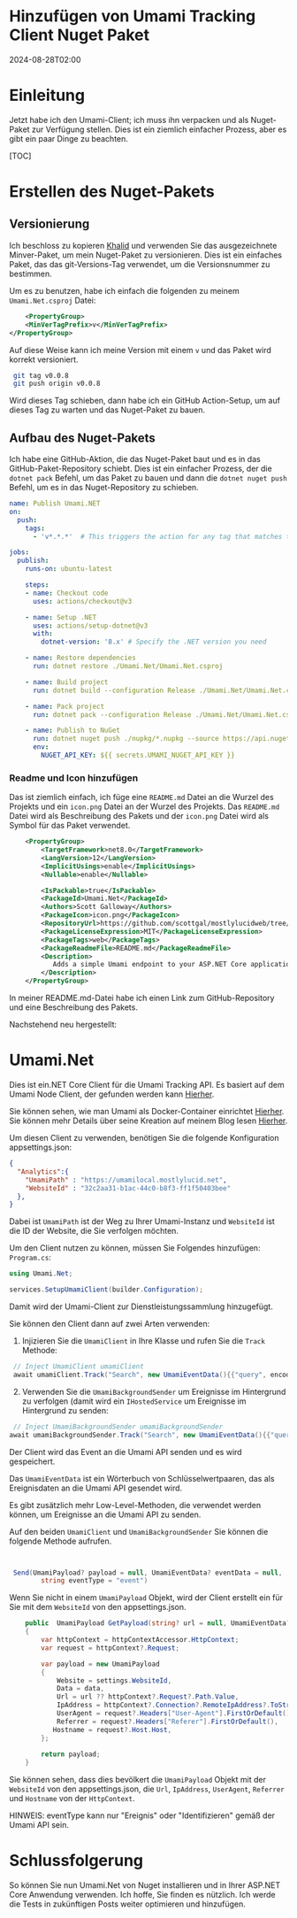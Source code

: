 # Hinzufügen von Umami Tracking Client Nuget Paket

<!--category-- ASP.NET, Umami, Nuget -->
<datetime class="hidden">2024-08-28T02:00</datetime>

# Einleitung

Jetzt habe ich den Umami-Client; ich muss ihn verpacken und als Nuget-Paket zur Verfügung stellen. Dies ist ein ziemlich einfacher Prozess, aber es gibt ein paar Dinge zu beachten.

[TOC]

# Erstellen des Nuget-Pakets

## Versionierung

Ich beschloss zu kopieren [Khalid](https://khalidabuhakmeh.com/) und verwenden Sie das ausgezeichnete Minver-Paket, um mein Nuget-Paket zu versionieren. Dies ist ein einfaches Paket, das das git-Versions-Tag verwendet, um die Versionsnummer zu bestimmen.

Um es zu benutzen, habe ich einfach die folgenden zu meinem `Umami.Net.csproj` Datei:

```xml
    <PropertyGroup>
    <MinVerTagPrefix>v</MinVerTagPrefix>
</PropertyGroup>
```

Auf diese Weise kann ich meine Version mit einem `v` und das Paket wird korrekt versioniert.

```bash
 git tag v0.0.8       
 git push origin v0.0.8

```

Wird dieses Tag schieben, dann habe ich ein GitHub Action-Setup, um auf dieses Tag zu warten und das Nuget-Paket zu bauen.

## Aufbau des Nuget-Pakets

Ich habe eine GitHub-Aktion, die das Nuget-Paket baut und es in das GitHub-Paket-Repository schiebt. Dies ist ein einfacher Prozess, der die `dotnet pack` Befehl, um das Paket zu bauen und dann die `dotnet nuget push` Befehl, um es in das Nuget-Repository zu schieben.

```yaml
name: Publish Umami.NET
on:
  push:
    tags:
      - 'v*.*.*'  # This triggers the action for any tag that matches the pattern v1.0.0, v2.1.3, etc.

jobs:
  publish:
    runs-on: ubuntu-latest

    steps:
    - name: Checkout code
      uses: actions/checkout@v3

    - name: Setup .NET
      uses: actions/setup-dotnet@v3
      with:
        dotnet-version: '8.x' # Specify the .NET version you need

    - name: Restore dependencies
      run: dotnet restore ./Umami.Net/Umami.Net.csproj

    - name: Build project
      run: dotnet build --configuration Release ./Umami.Net/Umami.Net.csproj --no-restore

    - name: Pack project
      run: dotnet pack --configuration Release ./Umami.Net/Umami.Net.csproj --no-build --output ./nupkg

    - name: Publish to NuGet
      run: dotnet nuget push ./nupkg/*.nupkg --source https://api.nuget.org/v3/index.json --api-key ${{ secrets.UMAMI_NUGET_API_KEY }}
      env:
        NUGET_API_KEY: ${{ secrets.UMAMI_NUGET_API_KEY }}
```

### Readme und Icon hinzufügen

Das ist ziemlich einfach, ich füge eine `README.md` Datei an die Wurzel des Projekts und ein `icon.png` Datei an der Wurzel des Projekts. Das `README.md` Datei wird als Beschreibung des Pakets und der `icon.png` Datei wird als Symbol für das Paket verwendet.

```xml
    <PropertyGroup>
        <TargetFramework>net8.0</TargetFramework>
        <LangVersion>12</LangVersion>
        <ImplicitUsings>enable</ImplicitUsings>
        <Nullable>enable</Nullable>

        <IsPackable>true</IsPackable>
        <PackageId>Umami.Net</PackageId>
        <Authors>Scott Galloway</Authors>
        <PackageIcon>icon.png</PackageIcon>
        <RepositoryUrl>https://github.com/scottgal/mostlylucidweb/tree/main/Umami.Net</RepositoryUrl>
        <PackageLicenseExpression>MIT</PackageLicenseExpression>
        <PackageTags>web</PackageTags>
        <PackageReadmeFile>README.md</PackageReadmeFile>
        <Description>
           Adds a simple Umami endpoint to your ASP.NET Core application.
        </Description>
    </PropertyGroup>
```

In meiner README.md-Datei habe ich einen Link zum GitHub-Repository und eine Beschreibung des Pakets.

Nachstehend neu hergestellt:

# Umami.Net

Dies ist ein.NET Core Client für die Umami Tracking API.
Es basiert auf dem Umami Node Client, der gefunden werden kann [Hierher](https://github.com/umami-software/node).

Sie können sehen, wie man Umami als Docker-Container einrichtet [Hierher](https://www.mostlylucid.net/blog/usingumamiforlocalanalytics).
Sie können mehr Details über seine Kreation auf meinem Blog lesen [Hierher](https://www.mostlylucid.net/blog/addingumamitrackingclientfollowup).

Um diesen Client zu verwenden, benötigen Sie die folgende Konfiguration appsettings.json:

```json
{
  "Analytics":{
    "UmamiPath" : "https://umamilocal.mostlylucid.net",
    "WebsiteId" : "32c2aa31-b1ac-44c0-b8f3-ff1f50403bee"
  },
}
```

Dabei ist `UmamiPath` ist der Weg zu Ihrer Umami-Instanz und `WebsiteId` ist die ID der Website, die Sie verfolgen möchten.

Um den Client nutzen zu können, müssen Sie Folgendes hinzufügen: `Program.cs`:

```csharp
using Umami.Net;

services.SetupUmamiClient(builder.Configuration);
```

Damit wird der Umami-Client zur Dienstleistungssammlung hinzugefügt.

Sie können den Client dann auf zwei Arten verwenden:

1. Injizieren Sie die `UmamiClient` in Ihre Klasse und rufen Sie die `Track` Methode:

```csharp
 // Inject UmamiClient umamiClient
 await umamiClient.Track("Search", new UmamiEventData(){{"query", encodedQuery}});
```

2. Verwenden Sie die `UmamiBackgroundSender` um Ereignisse im Hintergrund zu verfolgen (damit wird ein `IHostedService` um Ereignisse im Hintergrund zu senden:

```csharp
 // Inject UmamiBackgroundSender umamiBackgroundSender
await umamiBackgroundSender.Track("Search", new UmamiEventData(){{"query", encodedQuery}});
```

Der Client wird das Event an die Umami API senden und es wird gespeichert.

Das `UmamiEventData` ist ein Wörterbuch von Schlüsselwertpaaren, das als Ereignisdaten an die Umami API gesendet wird.

Es gibt zusätzlich mehr Low-Level-Methoden, die verwendet werden können, um Ereignisse an die Umami API zu senden.

Auf den beiden `UmamiClient` und `UmamiBackgroundSender` Sie können die folgende Methode aufrufen.

```csharp


 Send(UmamiPayload? payload = null, UmamiEventData? eventData = null,
        string eventType = "event")
```

Wenn Sie nicht in einem `UmamiPayload` Objekt, wird der Client erstellt ein für Sie mit dem `WebsiteId` von den appsettings.json.

```csharp
    public  UmamiPayload GetPayload(string? url = null, UmamiEventData? data = null)
    {
        var httpContext = httpContextAccessor.HttpContext;
        var request = httpContext?.Request;

        var payload = new UmamiPayload
        {
            Website = settings.WebsiteId,
            Data = data,
            Url = url ?? httpContext?.Request?.Path.Value,
            IpAddress = httpContext?.Connection?.RemoteIpAddress?.ToString(),
            UserAgent = request?.Headers["User-Agent"].FirstOrDefault(),
            Referrer = request?.Headers["Referer"].FirstOrDefault(),
           Hostname = request?.Host.Host,
        };
        
        return payload;
    }

```

Sie können sehen, dass dies bevölkert die `UmamiPayload` Objekt mit der `WebsiteId` von den appsettings.json, die `Url`, `IpAddress`, `UserAgent`, `Referrer` und `Hostname` von der `HttpContext`.

HINWEIS: eventType kann nur "Ereignis" oder "Identifizieren" gemäß der Umami API sein.

# Schlussfolgerung

So können Sie nun Umami.Net von Nuget installieren und in Ihrer ASP.NET Core Anwendung verwenden. Ich hoffe, Sie finden es nützlich. Ich werde die Tests in zukünftigen Posts weiter optimieren und hinzufügen.